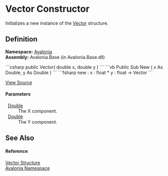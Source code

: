 # Vector Constructor


Initializes a new instance of the <a href="T_Avalonia_Vector">Vector</a> structure.



## Definition
**Namespace:** <a href="N_Avalonia">Avalonia</a>  
**Assembly:** Avalonia.Base (in Avalonia.Base.dll)

<Tabs groupId="api-code-preview">
<TabItem value="csharp" label="C#">
```csharp
public Vector(
	double x,
	double y
)
```
</TabItem>
<TabItem value="vb" label="VB">
```vb
Public Sub New ( 
	x As Double,
	y As Double
)
```
</TabItem>
<TabItem value="fsharp" label="F#">
```fsharp
new : 
        x : float * 
        y : float -> Vector
```
</TabItem>
</Tabs>



<a href="https://github.com/AvaloniaUI/Avalonia/tree/master/src/Avalonia.Base/Vector.cs#L38" title="View the source code">View Source</a>



#### Parameters
<dl><dt>  <a href="https://learn.microsoft.com/dotnet/api/system.double" target="_blank" rel="noopener noreferrer">Double</a></dt><dd>The X component.</dd><dt>  <a href="https://learn.microsoft.com/dotnet/api/system.double" target="_blank" rel="noopener noreferrer">Double</a></dt><dd>The Y component.</dd></dl>

## See Also


#### Reference
<a href="T_Avalonia_Vector">Vector Structure</a>  
<a href="N_Avalonia">Avalonia Namespace</a>  

